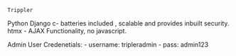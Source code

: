 
    Trippler

Python
Django c- batteries included , scalable and provides inbuilt security.
htmx - AJAX Functionality, no javascript.





Admin User Credenetials:
    - username: tripleradmin
    - pass: admin123